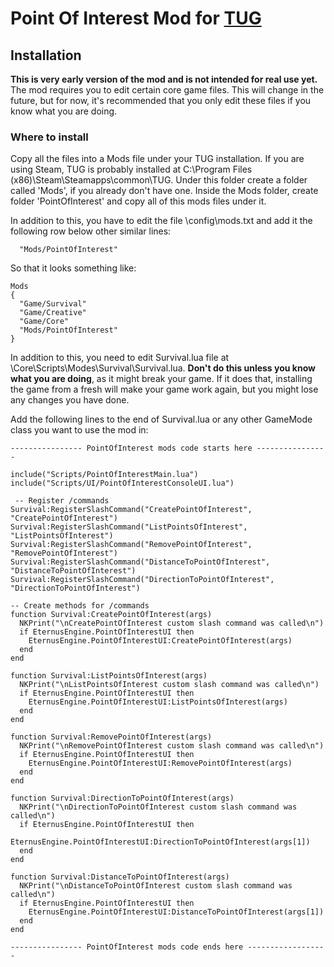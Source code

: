 # Point Of Interest Mod for [TUG](http://www.nerdkingdom.com/)


## Installation

**This is very early version of the mod and is not intended for real use yet.** The mod requires you to edit certain core game files. This will change in the future, but for now, it's recommended that you only edit these files if you know what you are doing.

### Where to install

Copy all the files into a Mods file under your TUG installation. If you are using Steam, TUG is probably installed at C:\Program Files (x86)\Steam\Steamapps\common\TUG. Under this folder create a folder called 'Mods', if you already don't have one. Inside the Mods folder, create folder 'PointOfInterest' and copy all of this mods files under it.

In addition to this, you have to edit the file <your TUG folder>\config\mods.txt and add it the following row below other similar lines:

```
  "Mods/PointOfInterest"
```

So that it looks something like:

```
Mods
{
  "Game/Survival"
  "Game/Creative"
  "Game/Core"
  "Mods/PointOfInterest"
}
```

In addition to this, you need to edit Survival.lua file at <Your TUG folder>\Core\Scripts\Modes\Survival\Survival.lua. **Don't do this unless you know what you are doing**, as it might break your game. If it does that, installing the game from a fresh will make your game work again, but you might lose any changes you have done.

Add the following lines to the end of Survival.lua or any other GameMode class you want to use the mod in:

```
---------------- PointOfInterest mods code starts here ----------------

include("Scripts/PointOfInterestMain.lua")
include("Scripts/UI/PointOfInterestConsoleUI.lua")

 -- Register /commands
Survival:RegisterSlashCommand("CreatePointOfInterest", "CreatePointOfInterest")
Survival:RegisterSlashCommand("ListPointsOfInterest", "ListPointsOfInterest")
Survival:RegisterSlashCommand("RemovePointOfInterest", "RemovePointOfInterest")
Survival:RegisterSlashCommand("DistanceToPointOfInterest", "DistanceToPointOfInterest")
Survival:RegisterSlashCommand("DirectionToPointOfInterest", "DirectionToPointOfInterest")

-- Create methods for /commands
function Survival:CreatePointOfInterest(args)
  NKPrint("\nCreatePointOfInterest custom slash command was called\n")
  if EternusEngine.PointOfInterestUI then
    EternusEngine.PointOfInterestUI:CreatePointOfInterest(args)
  end
end

function Survival:ListPointsOfInterest(args)
  NKPrint("\nListPointsOfInterest custom slash command was called\n")
  if EternusEngine.PointOfInterestUI then
    EternusEngine.PointOfInterestUI:ListPointsOfInterest(args)
  end
end

function Survival:RemovePointOfInterest(args)
  NKPrint("\nRemovePointOfInterest custom slash command was called\n")
  if EternusEngine.PointOfInterestUI then
    EternusEngine.PointOfInterestUI:RemovePointOfInterest(args)
  end
end

function Survival:DirectionToPointOfInterest(args)
  NKPrint("\nDirectionToPointOfInterest custom slash command was called\n")
  if EternusEngine.PointOfInterestUI then
    EternusEngine.PointOfInterestUI:DirectionToPointOfInterest(args[1])
  end
end

function Survival:DistanceToPointOfInterest(args)
  NKPrint("\nDistanceToPointOfInterest custom slash command was called\n")
  if EternusEngine.PointOfInterestUI then
    EternusEngine.PointOfInterestUI:DistanceToPointOfInterest(args[1])
  end
end

---------------- PointOfInterest mods code ends here ------------------
```

